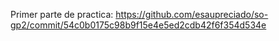 Primer parte de practica: https://github.com/esaupreciado/so-gp2/commit/54c0b0175c98b9f15e4e5ed2cdb42f6f354d534e
